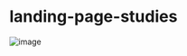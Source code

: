 # landing-page-studies
![image](https://user-images.githubusercontent.com/49009354/178008266-b410775b-b056-4cb7-91a6-18242fc0ee4e.png)
